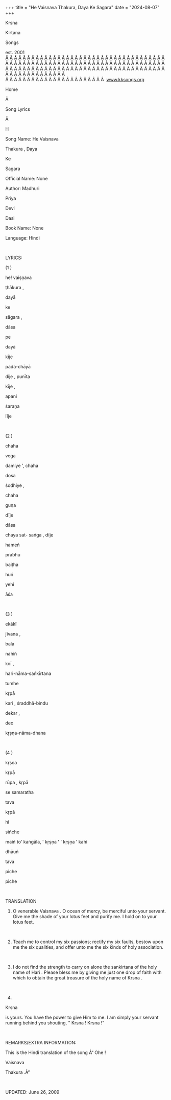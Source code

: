 +++ 
title = "He Vaisnava Thakura, Daya Ke Sagara"
date = "2024-08-07"
+++

Krsna
 
Kirtana
 
Songs

est. 2001
Â Â Â Â Â Â Â Â Â Â Â Â Â Â Â Â Â Â Â Â Â Â Â Â Â Â Â Â Â Â Â Â Â Â Â Â Â Â Â Â Â Â Â Â Â Â Â Â Â Â Â Â Â Â Â Â Â Â Â Â Â Â Â Â Â Â Â Â Â Â Â Â Â Â Â Â Â Â Â Â Â Â Â Â Â Â Â Â Â Â Â Â Â Â Â Â Â Â Â Â Â Â Â Â Â Â Â Â Â Â Â Â Â Â Â Â Â Â Â Â Â Â Â Â Â  
Â Â Â Â Â Â Â Â Â Â Â Â Â Â Â Â Â Â Â Â Â Â Â  
www.kksongs.org








Home


Ã 
 
Song Lyrics
 
Ã 
 
H


Song Name: He 
Vaisnava
 
Thakura
, 
Daya
 
Ke


Sagara


Official Name: None


Author: 
Madhuri
 
Priya
 
Devi
 
Dasi


Book Name: None


Language: 
Hindi


 


LYRICS:


(1
)

he! 
vaiṣṇava
 
ṭhākura
,

dayā
 
ke
 
sāgara
,


dāsa
 
pe
 
dayā
 
kīje


pada-chāyā
 
dije
, 
punīta
 
kīje
,


apani
 
śaraṇa
 
līje


 


(2
)


chaha
 
vega
 
damiye
', 
chaha
 
doṣa
 
śodhiye
,


chaha
 
guṇa
 
dīje
 
dāsa


chaya
 sat-
sańga
, 
dīje
 
hameń
 
prabhu


baiṭha
 
huń
 
yehi
 
āśa


 


(3
)


ekākī
 
jīvana
,

bala
 
nahiń
 
koī
,


hari-nāma-sańkīrtana


tumhe
 
kṛpā
 
kari
, 
śraddhā-bindu
 
dekar
,


deo
 
kṛṣṇa-nāma-dhana


 


(4
)


kṛṣṇa
 
kṛpā


rūpa
, 
kṛpā

se 
samaratha


tava
 
kṛpā
 
hī
 
sīńche


maiń
 to' kańgāla, '
kṛṣṇa
'
'
kṛṣṇa
' 
kahi


dhāuń
 
tava
 
piche
 
piche


 


TRANSLATION 


1) O venerable 
Vaisnava
. O ocean of 
mercy,
 be
merciful unto your servant. Give me the shade of your lotus feet and purify me.
I hold on to your lotus feet. 


 


2) Teach me to control my
six passions; rectify my six faults, bestow upon me the six qualities, and
offer unto me the six kinds of holy association.


 


3) I do not find the
strength to carry on alone the 
sankirtana
 of the holy
name of 
Hari
. Please bless me by giving me just one
drop of faith with which to obtain the great treasure of the holy name of 
Krsna
. 


 


4) 
Krsna

is yours. You have the power to give Him to me. I am simply your servant running
behind you shouting, "
Krsna
! 
Krsna
!"
 


 


REMARKS/EXTRA INFORMATION:


This
is the Hindi translation of the song Â“
Ohe
!

Vaisnava
 
Thakura
.Â”


 


UPDATED:
 June 26, 2009